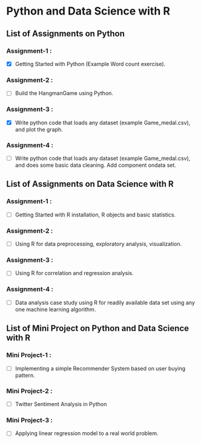 # Python and Data Science with R 

## List of Assignments on Python
 
### Assignment-1 :
- [x] Getting Started with Python (Example Word count exercise).

### Assignment-2 :
- [ ] Build the HangmanGame using Python.

### Assignment-3 :
- [x] Write python code that loads any dataset (example Game_medal.csv), and plot the graph.

### Assignment-4 :
- [ ] Write python code that loads any dataset (example Game_medal.csv), and does some basic data cleaning. Add component ondata set.

## List of Assignments on Data Science with R

### Assignment-1 :
- [ ] Getting Started with R installation, R objects and basic statistics.

### Assignment-2 :
- [ ] Using R for data preprocessing, exploratory analysis, visualization.

### Assignment-3 :
- [ ] Using R for correlation and regression analysis.

### Assignment-4 :
- [ ] Data  analysis  case  study  using  R  for  readily  available  data  set  using  any  one  machine  learning algorithm.

## List of Mini Project on Python and  Data Science with R

### Mini Project-1 :
- [ ] Implementing a simple Recommender System based on user buying pattern.

### Mini Project-2 :
- [ ] Twitter Sentiment Analysis in Python

### Mini Project-3 :
- [ ] Applying linear regression model to a real world problem.